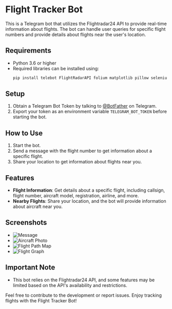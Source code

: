 # Flight Tracker Bot

This is a Telegram bot that utilizes the Flightradar24 API to provide real-time information about flights. The bot can handle user queries for specific flight numbers and provide details about flights near the user's location.

## Requirements
- Python 3.6 or higher
- Required libraries can be installed using:
  ```bash
  pip install telebot FlightRadarAPI folium matplotlib pillow selenium
  ```

## Setup
1. Obtain a Telegram Bot Token by talking to [@BotFather](https://t.me/BotFather) on Telegram.
2. Export your token as an environment variable `TELEGRAM_BOT_TOKEN` before starting the bot.

## How to Use
1. Start the bot.
2. Send a message with the flight number to get information about a specific flight.
3. Share your location to get information about flights near you.

## Features
- **Flight Information**: Get details about a specific flight, including callsign, flight number, aircraft model, registration, airline, and more.
- **Nearby Flights**: Share your location, and the bot will provide information about aircraft near you.

## Screenshots
- ![Message](https://github.com/vemneyy/flightradar24-telegram/assets/78843201/17e1efd0-62fb-4bfc-8a43-f6d0eb1b5b1a)
- ![Aircraft Photo](https://github.com/vemneyy/flightradar24-telegram/assets/78843201/f4241f1c-97b9-4624-8042-b4186caf80eb)
- ![Flight Path Map](https://github.com/vemneyy/flightradar24-telegram/assets/78843201/4229d389-49cb-48b0-8f52-b08dd4062d74)  
- ![Flight Graph](https://github.com/vemneyy/flightradar24-telegram/assets/78843201/33cc5dd8-c211-4d94-9240-b1d8d1ab8d3c)

## Important Note
- This bot relies on the Flightradar24 API, and some features may be limited based on the API's availability and restrictions.

Feel free to contribute to the development or report issues. Enjoy tracking flights with the Flight Tracker Bot!
